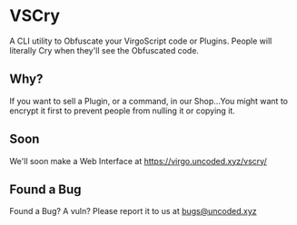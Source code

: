 # VSCry
A CLI utility to Obfuscate your VirgoScript code or Plugins. People will literally Cry when they'll see the Obfuscated code.
## Why?
If you want to sell a Plugin, or a command, in our Shop...You might want to encrypt it first to prevent people from nulling it or copying it.
## Soon
We'll soon make a Web Interface at https://virgo.uncoded.xyz/vscry/
## Found a Bug
Found a Bug? A vuln? Please report it to us at bugs@uncoded.xyz
